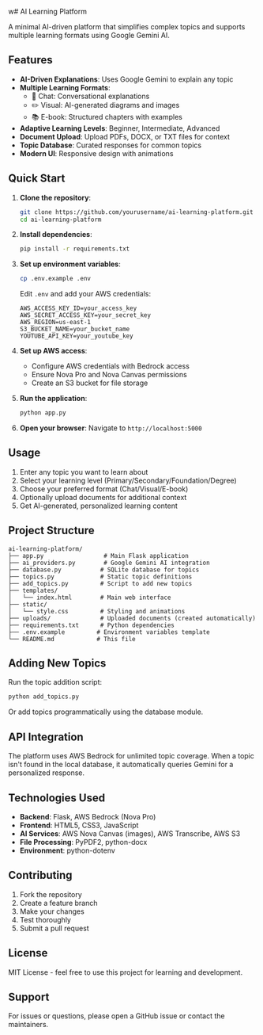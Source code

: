 w# AI Learning Platform

A minimal AI-driven platform that simplifies complex topics and supports multiple learning formats using Google Gemini AI.

## Features

- **AI-Driven Explanations**: Uses Google Gemini to explain any topic
- **Multiple Learning Formats**:
  - 💬 Chat: Conversational explanations
  - ✏️ Visual: AI-generated diagrams and images
  - 📚 E-book: Structured chapters with examples
- **Adaptive Learning Levels**: Beginner, Intermediate, Advanced
- **Document Upload**: Upload PDFs, DOCX, or TXT files for context
- **Topic Database**: Curated responses for common topics
- **Modern UI**: Responsive design with animations

## Quick Start

1. **Clone the repository**:
   ```bash
   git clone https://github.com/yourusername/ai-learning-platform.git
   cd ai-learning-platform
   ```

2. **Install dependencies**:
   ```bash
   pip install -r requirements.txt
   ```

3. **Set up environment variables**:
   ```bash
   cp .env.example .env
   ```
   Edit `.env` and add your AWS credentials:
   ```
   AWS_ACCESS_KEY_ID=your_access_key
   AWS_SECRET_ACCESS_KEY=your_secret_key
   AWS_REGION=us-east-1
   S3_BUCKET_NAME=your_bucket_name
   YOUTUBE_API_KEY=your_youtube_key
   ```

4. **Set up AWS access**:
   - Configure AWS credentials with Bedrock access
   - Ensure Nova Pro and Nova Canvas permissions
   - Create an S3 bucket for file storage

5. **Run the application**:
   ```bash
   python app.py
   ```

6. **Open your browser**:
   Navigate to `http://localhost:5000`

## Usage

1. Enter any topic you want to learn about
2. Select your learning level (Primary/Secondary/Foundation/Degree)
3. Choose your preferred format (Chat/Visual/E-book)
4. Optionally upload documents for additional context
5. Get AI-generated, personalized learning content

## Project Structure

```
ai-learning-platform/
├── app.py                 # Main Flask application
├── ai_providers.py        # Google Gemini AI integration
├── database.py           # SQLite database for topics
├── topics.py             # Static topic definitions
├── add_topics.py         # Script to add new topics
├── templates/
│   └── index.html        # Main web interface
├── static/
│   └── style.css         # Styling and animations
├── uploads/              # Uploaded documents (created automatically)
├── requirements.txt      # Python dependencies
├── .env.example         # Environment variables template
└── README.md            # This file
```

## Adding New Topics

Run the topic addition script:
```bash
python add_topics.py
```

Or add topics programmatically using the database module.

## API Integration

The platform uses AWS Bedrock for unlimited topic coverage. When a topic isn't found in the local database, it automatically queries Gemini for a personalized response.

## Technologies Used

- **Backend**: Flask, AWS Bedrock (Nova Pro)
- **Frontend**: HTML5, CSS3, JavaScript
- **AI Services**: AWS Nova Canvas (images), AWS Transcribe, AWS S3
- **File Processing**: PyPDF2, python-docx
- **Environment**: python-dotenv

## Contributing

1. Fork the repository
2. Create a feature branch
3. Make your changes
4. Test thoroughly
5. Submit a pull request

## License

MIT License - feel free to use this project for learning and development.

## Support

For issues or questions, please open a GitHub issue or contact the maintainers.
